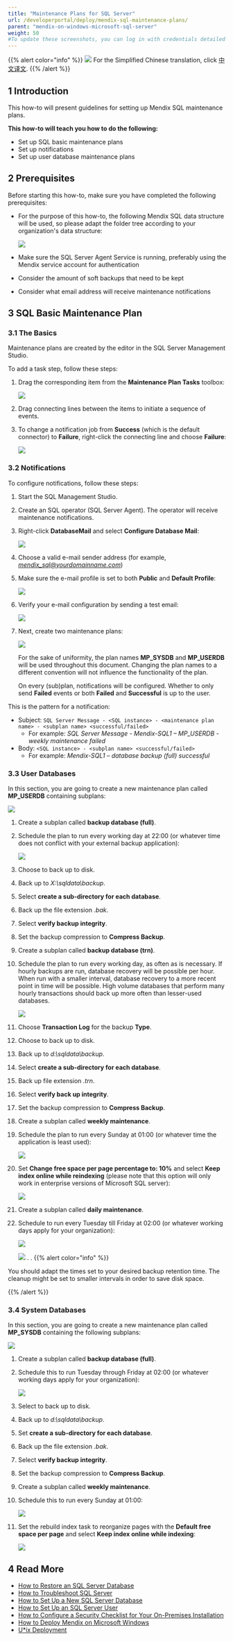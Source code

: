 ```yaml
---
title: "Maintenance Plans for SQL Server"
url: /developerportal/deploy/mendix-sql-maintenance-plans/
parent: "mendix-on-windows-microsoft-sql-server"
weight: 50
#To update these screenshots, you can log in with credentials detailed in How to Update Screenshots Using Team Apps.
---
```


{{% alert color="info" %}}
<img src="/attachments/china.png" style="display: inline-block; margin: 0" /> For the Simplified Chinese translation, click [中文译文](https://cdn.mendix.tencent-cloud.com/documentation/developerportal/mendix-sql-maintenance-plans.pdf).
{{% /alert %}}

## 1 Introduction

This how-to will present guidelines for setting up Mendix SQL maintenance plans.

**This how-to will teach you how to do the following:**

* Set up SQL basic maintenance plans
* Set up notifications
* Set up user database maintenance plans

## 2 Prerequisites

Before starting this how-to, make sure you have completed the following prerequisites:

* For the purpose of this how-to, the following Mendix SQL data structure will be used, so please adapt the folder tree according to your organization's data structure:

    ![](/attachments/developerportal/deploy/on-premises-design/deploy-mendix-on-microsoft-windows/mendix-on-windows-microsoft-sql-server/mendix-sql-maintenance-plans/18580650.jpg)

* Make sure the SQL Server Agent Service is running, preferably using the Mendix service account for authentication
* Consider the amount of soft backups that need to be kept
* Consider what email address will receive maintenance notifications

## 3 SQL Basic Maintenance Plan

### 3.1 The Basics

Maintenance plans are created by the editor in the SQL Server Management Studio.

To add a task step, follow these steps:

1. Drag the corresponding item from the **Maintenance Plan Tasks** toolbox:

    ![](/attachments/developerportal/deploy/on-premises-design/deploy-mendix-on-microsoft-windows/mendix-on-windows-microsoft-sql-server/mendix-sql-maintenance-plans/18580649.jpg)

2. Drag connecting lines between the items to initiate a sequence of events.
3. To change a notification job from **Success** (which is the default connector) to **Failure**, right-click the connecting line and choose **Failure**:

    ![](/attachments/developerportal/deploy/on-premises-design/deploy-mendix-on-microsoft-windows/mendix-on-windows-microsoft-sql-server/mendix-sql-maintenance-plans/18580648.jpg)

### 3.2 Notifications

To configure notifications, follow these steps:

1. Start the SQL Management Studio.
2. Create an SQL operator (SQL Server Agent). The operator will receive maintenance notifications.
3. Right-click **DatabaseMail** and select **Configure Database Mail**:

    ![](/attachments/developerportal/deploy/on-premises-design/deploy-mendix-on-microsoft-windows/mendix-on-windows-microsoft-sql-server/mendix-sql-maintenance-plans/18580653.png)

4. Choose a valid e-mail sender address (for example, *mendix_sql@yourdomainname.com*)
5. Make sure the e-mail profile is set to both **Public** and **Default Profile**:

    ![](/attachments/developerportal/deploy/on-premises-design/deploy-mendix-on-microsoft-windows/mendix-on-windows-microsoft-sql-server/mendix-sql-maintenance-plans/18580663.png)

6. Verify your e-mail configuration by sending a test email:

    ![](/attachments/developerportal/deploy/on-premises-design/deploy-mendix-on-microsoft-windows/mendix-on-windows-microsoft-sql-server/mendix-sql-maintenance-plans/18580662.png)

7. Next, create two maintenance plans:

    ![](/attachments/developerportal/deploy/on-premises-design/deploy-mendix-on-microsoft-windows/mendix-on-windows-microsoft-sql-server/mendix-sql-maintenance-plans/18580661.png)

    For the sake of uniformity, the plan names **MP_SYSDB** and **MP_USERDB** will be used throughout this document. Changing the plan names to a different convention will not influence the functionality of the plan.

    On every (sub)plan, notifications will be configured. Whether to only send **Failed** events or both **Failed** and **Successful** is up to the user.

This is the pattern for a notification:

* Subject: `SQL Server Message - <SQL instance> - <maintenance plan name> - <subplan name> <successful/failed>`
    * For example: *SQL Server Message - Mendix-SQL1 – MP_USERDB - weekly maintenance failed*
* Body: `<SQL instance> - <subplan name> <successful/failed>`
    * For example: *Mendix-SQL1 – database backup (full) successful*

### 3.3 User Databases

In this section, you are going to create a new maintenance plan called **MP_USERDB** containing subplans:

![](/attachments/developerportal/deploy/on-premises-design/deploy-mendix-on-microsoft-windows/mendix-on-windows-microsoft-sql-server/mendix-sql-maintenance-plans/18580660.png)

1. Create a subplan called **backup database (full)**.
2. Schedule the plan to run every working day at 22:00 (or whatever time does not conflict with your external backup application):

    ![](/attachments/developerportal/deploy/on-premises-design/deploy-mendix-on-microsoft-windows/mendix-on-windows-microsoft-sql-server/mendix-sql-maintenance-plans/18580667.png)

3. Choose to back up to disk.
4. Back up to *X:\sqldata\backup*.
5. Select **create a sub-directory for each database**.
6. Back up the file extension *.bak*.
7. Select **verify backup integrity**.
8. Set the backup compression to **Compress Backup**.
9. Create a subplan called **backup database (trn)**.
10. Schedule the plan to run every working day, as often as is necessary. If hourly backups are run, database recovery will be possible per hour. When run with a smaller interval, database recovery to a more recent point in time will be possible. High volume databases that perform many hourly transactions should back up more often than lesser-used databases.

    ![](/attachments/developerportal/deploy/on-premises-design/deploy-mendix-on-microsoft-windows/mendix-on-windows-microsoft-sql-server/mendix-sql-maintenance-plans/18580666.png)

11. Choose **Transaction Log** for the backup **Type**.
12. Choose to back up to disk.
13. Back up to *d:\sqldata\backup*.
14. Select **create a sub-directory for each database**.
15. Back up file extension *.trn*.
16. Select **verify back up integrity**.
17. Set the backup compression to **Compress Backup**.
18. Create a subplan called **weekly maintenance**.
19. Schedule the plan to run every Sunday at 01:00 (or whatever time the application is least used):

    ![](/attachments/developerportal/deploy/on-premises-design/deploy-mendix-on-microsoft-windows/mendix-on-windows-microsoft-sql-server/mendix-sql-maintenance-plans/18580665.png)

20. Set **Change free space per page percentage to: 10%** and select **Keep index online while reindexing** (please note that this option will only work in enterprise versions of Microsoft SQL server):

    ![](/attachments/developerportal/deploy/on-premises-design/deploy-mendix-on-microsoft-windows/mendix-on-windows-microsoft-sql-server/mendix-sql-maintenance-plans/18580659.png)

21. Create a subplan called **daily maintenance**.
22. Schedule to run every Tuesday till Friday at 02:00 (or whatever working days apply for your organization):

    ![](/attachments/developerportal/deploy/on-premises-design/deploy-mendix-on-microsoft-windows/mendix-on-windows-microsoft-sql-server/mendix-sql-maintenance-plans/18580668.png)

    ![](/attachments/developerportal/deploy/on-premises-design/deploy-mendix-on-microsoft-windows/mendix-on-windows-microsoft-sql-server/mendix-sql-maintenance-plans/18580658.png) .
 .
{{% alert color="info" %}}

You should adapt the times set to your desired backup retention time. The cleanup might be set to smaller intervals in order to save disk space.

{{% /alert %}}

### 3.4 System Databases

In this section, you are going to create a new maintenance plan called **MP_SYSDB** containing the following subplans:

![](/attachments/developerportal/deploy/on-premises-design/deploy-mendix-on-microsoft-windows/mendix-on-windows-microsoft-sql-server/mendix-sql-maintenance-plans/18580652.png)

1. Create a subplan called **backup database (full)**.
2. Schedule this to run Tuesday through Friday at 02:00 (or whatever working days apply for your organization):

    ![](/attachments/developerportal/deploy/on-premises-design/deploy-mendix-on-microsoft-windows/mendix-on-windows-microsoft-sql-server/mendix-sql-maintenance-plans/18580654.png)

3. Select to back up to disk.
4. Back up to *d:\sqldata\backup*.
5. Set **create a sub-directory for each database**.
6. Back up the file extension *.bak*.
7. Select **verify backup integrity**.
8. Set the backup compression to **Compress Backup**.
9. Create a subplan called **weekly maintenance**.
10. Schedule this to run every Sunday at 01:00:

    ![](/attachments/developerportal/deploy/on-premises-design/deploy-mendix-on-microsoft-windows/mendix-on-windows-microsoft-sql-server/mendix-sql-maintenance-plans/18580651.png)

11. Set the rebuild index task to reorganize pages with the **Default free space per page** and select **Keep index online while indexing**:

    ![](/attachments/developerportal/deploy/on-premises-design/deploy-mendix-on-microsoft-windows/mendix-on-windows-microsoft-sql-server/mendix-sql-maintenance-plans/18580655.png)

## 4 Read More

* [How to Restore an SQL Server Database](restoring-a-sql-server-database)
* [How to Troubleshoot SQL Server](troubleshooting-sql-server)
* [How to Set Up a New SQL Server Database](setting-up-a-new-sql-server-database)
* [How to Set Up an SQL Server User](setting-up-a-sql-server-user)
* [How to Configure a Security Checklist for Your On-Premises Installation](security-checklist-for-your-on-premises-installation)
* [How to Deploy Mendix on Microsoft Windows](deploy-mendix-on-microsoft-windows)
* [U*ix Deployment](unix-like)
